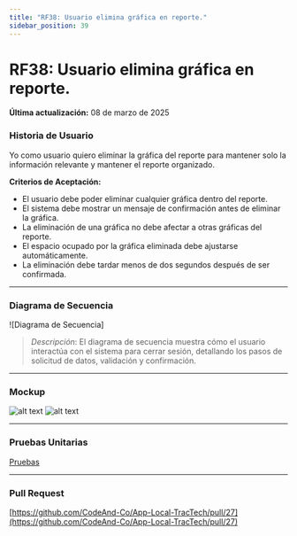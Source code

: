 ```yaml
---
title: "RF38: Usuario elimina gráfica en reporte."  
sidebar_position: 39
---
```


# RF38: Usuario elimina gráfica en reporte.

**Última actualización:** 08 de marzo de 2025

### Historia de Usuario

Yo como usuario quiero eliminar la gráfica del reporte para mantener solo la información relevante y mantener el reporte organizado.

  **Criterios de Aceptación:**
  - El usuario debe poder eliminar cualquier gráfica dentro del reporte.
  - El sistema debe mostrar un mensaje de confirmación antes de eliminar la gráfica.
  - La eliminación de una gráfica no debe afectar a otras gráficas del reporte.
  - El espacio ocupado por la gráfica eliminada debe ajustarse automáticamente.
  - La eliminación debe tardar menos de dos segundos después de ser confirmada.

---

### Diagrama de Secuencia

![Diagrama de Secuencia] 

> *Descripción*: El diagrama de secuencia muestra cómo el usuario interactúa con el sistema para cerrar sesión, detallando los pasos de solicitud de datos, validación y confirmación.

---

### Mockup

![alt text](./mockups/MockupAnálisis.png)
![alt text](./mockups/MockupAnálisis2.png)

---

### Pruebas Unitarias 
[Pruebas](https://docs.google.com/spreadsheets/d/1W-JW32dTsfI22-Yl5LydMhiu-oXHH_xo3hWvK6FHeLw/edit?gid=1628940708#gid=1628940708)

---

### Pull Request
[https://github.com/CodeAnd-Co/App-Local-TracTech/pull/27](https://github.com/CodeAnd-Co/App-Local-TracTech/pull/27)
